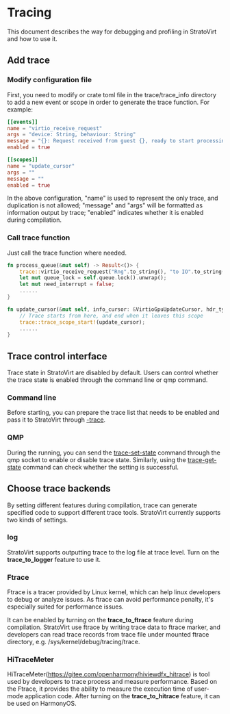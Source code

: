 # Tracing

This document describes the way for debugging and profiling in StratoVirt and how
to use it.

## Add trace

### Modify configuration file

First, you need to modify or crate toml file in the trace/trace_info directory to
add a new event or scope in order to generate the trace function. For example:

```toml
[[events]]
name = "virtio_receive_request"
args = "device: String, behaviour: String"
message = "{}: Request received from guest {}, ready to start processing."
enabled = true

[[scopes]]
name = "update_cursor"
args = ""
message = ""
enabled = true
```

In the above configuration, "name" is used to represent the only trace, and
duplication is not allowed; "message" and "args" will be formatted as information
output by trace; "enabled" indicates whether it is enabled during compilation.

### Call trace function

Just call the trace function where needed.
```rust
fn process_queue(&mut self) -> Result<()> {
    trace::virtio_receive_request("Rng".to_string(), "to IO".to_string());
    let mut queue_lock = self.queue.lock().unwrap();
    let mut need_interrupt = false;
    ......
}

fn update_cursor(&mut self, info_cursor: &VirtioGpuUpdateCursor, hdr_type: u32) -> Result<()> {
    // Trace starts from here, and end when it leaves this scope
    trace::trace_scope_start!(update_cursor);
    ......
}
```

## Trace control interface

Trace state in StratoVirt are disabled by default. Users can control whether
the trace state is enabled through the command line or qmp command.

### Command line
Before starting, you can prepare the trace list that needs to be enabled
and pass it to StratoVirt through [-trace](config_guidebook.md#3-trace).

### QMP
During the running, you can send the [trace-set-state](qmp.md#trace-set-state)
command through the qmp socket to enable or disable trace state. Similarly,
using the [trace-get-state](qmp.md#trace-get-state) command can check
whether the setting is successful.

## Choose trace backends

By setting different features during compilation, trace can generate specified
code to support different trace tools. StratoVirt currently supports two kinds
of settings.

### log

StratoVirt supports outputting trace to the log file at trace level. Turn on
the **trace_to_logger** feature to use it.

### Ftrace

Ftrace is a tracer provided by Linux kernel, which can help linux developers to
debug or analyze issues. As ftrace can avoid performance penalty, it's especially
suited for performance issues.

It can be enabled by turning on the **trace_to_ftrace** feature during compilation.
StratoVirt use ftrace by writing trace data to ftrace marker, and developers can
read trace records from trace file under mounted ftrace directory,
e.g. /sys/kernel/debug/tracing/trace.

### HiTraceMeter

HiTraceMeter(https://gitee.com/openharmony/hiviewdfx_hitrace) is tool used by developers
to trace process and measure performance. Based on the Ftrace, it provides the ability
to measure the execution time of user-mode application code. After turning on the
**trace_to_hitrace** feature, it can be used on HarmonyOS.
